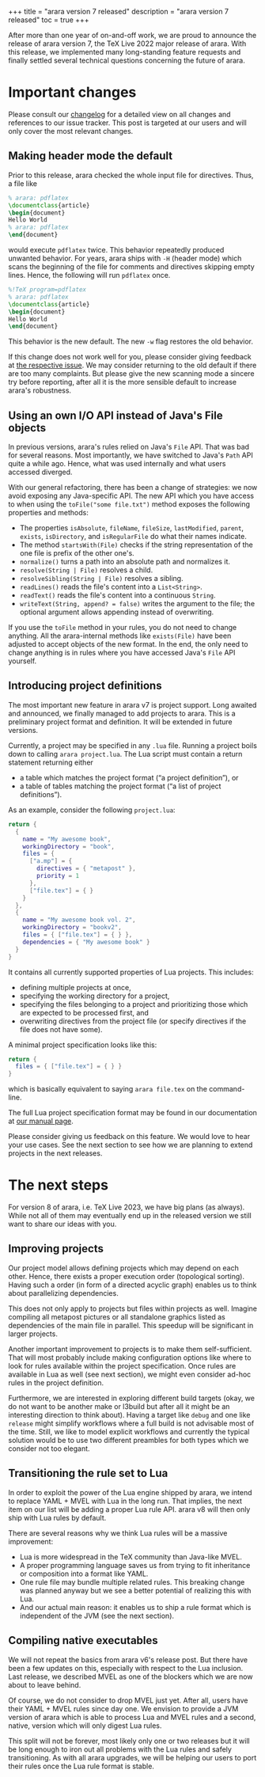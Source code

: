 +++
title = "arara version 7 released"
description = "arara version 7 released"
toc = true
+++

After more than one year of on-and-off work, we are proud to announce the
release of arara version 7, the TeX Live 2022 major release of arara. With this
release, we implemented many long-standing feature requests and finally settled
several technical questions concerning the future of arara.

<!-- more -->

# Important changes

Please consult our [changelog](/arara/changelog) for a detailed
view on all changes and references to our issue tracker. This post is targeted
at our users and will only cover the most relevant changes.

## Making header mode the default

Prior to this release, arara checked the whole input file for directives. Thus,
a file like

```latex
% arara: pdflatex
\documentclass{article}
\begin{document}
Hello World
% arara: pdflatex
\end{document}
```

would execute `pdflatex` twice. This behavior repeatedly produced unwanted
behavior. For years, arara ships with `-H` (header mode) which scans the
beginning of the file for comments and directives skipping empty lines. Hence,
the following will run `pdflatex` once.

```latex
%!TeX program=pdflatex
% arara: pdflatex
\documentclass{article}
\begin{document}
Hello World
\end{document}
```

This behavior is the new default. The new `-w` flag restores the old behavior.

If this change does not work well for you, please consider giving feedback at
[the respective issue](https://gitlab.com/islandoftex/arara/-/issues/63). We may
consider returning to the old default if there are too many complaints. But
please give the new scanning mode a sincere try before reporting, after all it
is the more sensible default to increase arara's robustness.

## Using an own I/O API instead of Java's File objects

In previous versions, arara's rules relied on Java's `File` API. That was bad
for several reasons. Most importantly, we have switched to Java's `Path` API
quite a while ago. Hence, what was used internally and what users accessed
diverged.

With our general refactoring, there has been a change of strategies: we now
avoid exposing any Java-specific API. The new API which you have access to
when using the `toFile("some file.txt")` method exposes the following properties
and methods:

* The properties `isAbsolute`, `fileName`, `fileSize`, `lastModified`, `parent`,
  `exists`, `isDirectory`, and `isRegularFile` do what their names indicate.
* The method `startsWith(File)` checks if the string representation of the one
  file is prefix of the other one's.
* `normalize()` turns a path into an absolute path and normalizes it.
* `resolve(String | File)` resolves a child.
* `resolveSibling(String | File)` resolves a sibling.
* `readLines()` reads the file's content into a `List<String>`.
* `readText()` reads the file's content into a continuous `String`.
* `writeText(String, append? = false)` writes the argument to the file; the
  optional argument allows appending instead of overwriting.

If you use the `toFile` method in your rules, you do not need to change
anything. All the arara-internal methods like `exists(File)` have been adjusted
to accept objects of the new format. In the end, the only need to change
anything is in rules where you have accessed Java's `File` API yourself.

## Introducing project definitions

The most important new feature in arara v7 is project support. Long awaited and
announced, we finally managed to add projects to arara. This is a preliminary
project format and definition. It will be extended in future versions.

Currently, a project may be specified in any `.lua` file. Running a project
boils down to calling `arara project.lua`. The Lua script must contain a return
statement returning either

* a table which matches the project format (“a project definition”), or
* a table of tables matching the project format (“a list of project
  definitions”).

As an example, consider the following `project.lua`:

```lua
return {
  {
    name = "My awesome book",
    workingDirectory = "book",
    files = {
      ["a.mp"] = {
        directives = { "metapost" },
        priority = 1
      },
      ["file.tex"] = { }
    }
  },
  {
    name = "My awesome book vol. 2",
    workingDirectory = "bookv2",
    files = { ["file.tex"] = { } },
    dependencies = { "My awesome book" }
  }
}
```

It contains all currently supported properties of Lua projects. This includes:

* defining multiple projects at once,
* specifying the working directory for a project,
* specifying the files belonging to a project and prioritizing those which are
  expected to be processed first, and
* overwriting directives from the project file (or specify directives if the
  file does not have some).

A minimal project specification looks like this:

```lua
return {
  files = { ["file.tex"] = { } }
}
```

which is basically equivalent to saying `arara file.tex` on the command-line.

The full Lua project specification format may be found in our documentation at
[our manual page](https://islandoftex.gitlab.io/arara/manual/).

Please consider giving us feedback on this feature. We would love to hear your
use cases. See the next section to see how we are planning to extend projects in
the next releases.

# The next steps

For version 8 of arara, i.e. TeX Live 2023, we have big plans (as always). While
not all of them may eventually end up in the released version we still want to
share our ideas with you.

## Improving projects

Our project model allows defining projects which may depend on each
other. Hence, there exists a proper execution order (topological
sorting). Having such a order (in form of a directed acyclic graph) enables us
to think about parallelizing dependencies.

This does not only apply to projects but files within projects as
well. Imagine compiling all metapost pictures or all standalone graphics listed
as dependencies of the main file in parallel. This speedup will be significant
in larger projects.

Another important improvement to projects is to make them self-sufficient. That
will most probably include making configuration options like where to look for
rules available within the project specification. Once rules are available in
Lua as well (see next section), we might even consider ad-hoc rules in the
project definition.

Furthermore, we are interested in exploring different build targets (okay, we do
not want to be another make or l3build but after all it might be an interesting
direction to think about). Having a target like `debug` and one like `release`
might simplify workflows where a full build is not advisable most of the
time. Still, we like to model explicit workflows and currently the typical
solution would be to use two different preambles for both types which we
consider not too elegant.

## Transitioning the rule set to Lua

In order to exploit the power of the Lua engine shipped by arara, we intend to
replace YAML + MVEL with Lua in the long run. That implies, the next item on our
list will be adding a proper Lua rule API. arara v8 will then only ship with Lua
rules by default.

There are several reasons why we think Lua rules will be a massive improvement:

* Lua is more widespread in the TeX community than Java-like MVEL.
* A proper programming language saves us from trying to fit inheritance or
  composition into a format like YAML.
* One rule file may bundle multiple related rules. This breaking change was
  planned anyway but we see a better potential of realizing this with Lua.
* And our actual main reason: it enables us to ship a rule format which is
  independent of the JVM (see the next section).

## Compiling native executables

We will not repeat the basics from arara v6's release post. But there have been
a few updates on this, especially with respect to the Lua inclusion. Last
release, we described MVEL as one of the blockers which we are now about to
leave behind.

Of course, we do not consider to drop MVEL just yet. After all, users have their
YAML + MVEL rules since day one. We envision to provide a JVM version of arara
which is able to process Lua and MVEL rules and a second, native, version which
will only digest Lua rules.

This split will not be forever, most likely only one or two releases but it will
be long enough to iron out all problems with the Lua rules and safely
transitioning. As with all arara upgrades, we will be helping our users to port
their rules once the Lua rule format is stable.
